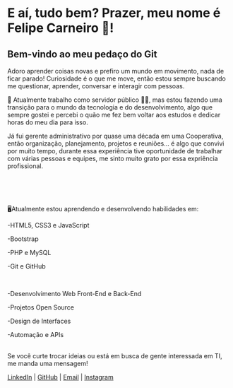 # E aí, tudo bem? Prazer, meu nome é Felipe Carneiro 🐑!

## Bem-vindo ao meu pedaço do Git

<p>Adoro aprender coisas novas e prefiro um mundo em movimento, nada de ficar parado!
Curiosidade é o que me move, então estou sempre buscando me questionar, aprender, conversar e interagir com pessoas.</p>

<p>💼 Atualmente trabalho como servidor público 👮‍♂️, mas estou fazendo uma transição para o mundo da tecnologia e do desenvolvimento, algo que sempre gostei e percebi o quão me fez bem voltar aos estudos e dedicar horas do meu dia para isso.</p>

<p>Já fui gerente administrativo por quase uma década em uma Cooperativa, então organização, planejamento, projetos e reuniões... é algo que convivi por muito tempo, durante essa experiência tive oportunidade de trabalhar com várias pessoas e equipes, me sinto muito grato por essa expriência profissional.</p>
<br />
<br />
<br />
<p>🖥️Atualmente estou aprendendo e desenvolvendo habilidades em:</p>
<p>-HTML5, CSS3 e JavaScript</p>
<p>-Bootstrap</p>
<p>-PHP e MySQL</p>
<p>-Git e GitHub</p>
<br />
<p>-Desenvolvimento Web Front-End e Back-End</p>
<p>-Projetos Open Source</p>
<p>-Design de Interfaces</p>
<p>-Automação e APIs</p>
<br />
Se você curte trocar ideias ou está em busca de gente interessada em TI, me manda uma mensagem!


[LinkedIn](https://linkedin.com/in/felipe-carneiro-5b6108302/) | [GitHub](https://github.com/Felipe-Carneiro89) | [Email](mailto:felipesgc@yahoo.com.br) | [Instagram](https://www.instagram.com/felipesgcarneiro/profilecard/?igsh=MW83OGVnMW1rY3gybw==)









